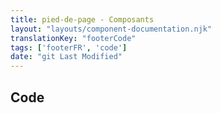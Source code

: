 ```yaml
---
title: pied-de-page - Composants
layout: "layouts/component-documentation.njk"
translationKey: "footerCode"
tags: ['footerFR', 'code']
date: "git Last Modified"
---
```


## Code